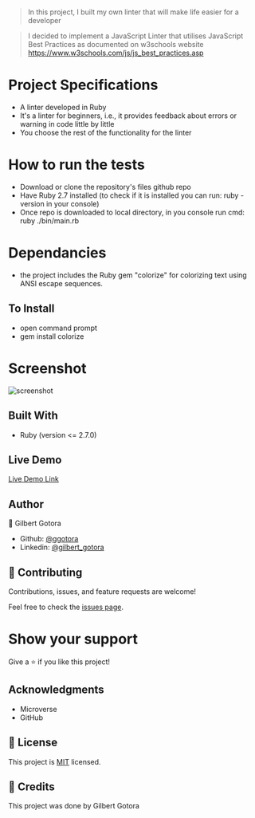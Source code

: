# 
> In this project, I built my own linter that will make life easier for a developer

> I decided to implement a JavaScript Linter that utilises JavaScript Best Practices as documented on w3schools website https://www.w3schools.com/js/js_best_practices.asp


# Project Specifications
- A linter developed in Ruby
- It's a linter for beginners, i.e., it provides feedback about errors or warning in code little by little
- You choose the rest of the functionality for the linter
# How to run the tests
- Download or clone the repository's files github repo
- Have Ruby 2.7 installed (to check if it is installed you can run: ruby -version in your console)
- Once repo is downloaded to local directory, in you console run cmd: ruby ./bin/main.rb
# Dependancies 
- the project includes the Ruby gem "colorize" for colorizing text using ANSI escape sequences. 
## To Install
- open command prompt
- gem install colorize


# Screenshot
![screenshot](ruby_capstone.png)

## Built With

- Ruby (version <= 2.7.0)

## Live Demo

[Live Demo Link](https://repl.it/@GilbertGotora/gilinter-ruby-capstone#README.md)

## Author

👤 Gilbert Gotora

- Github: [@ggotora](https://github.com/ggotora)
- Linkedin: [@gilbert_gotora](https://www.linkedin.com/in/gilbert-gotora)

## 🤝 Contributing

Contributions, issues, and feature requests are welcome!

Feel free to check the [issues page](https://github.com/ggotora/gilinter-ruby-capstone/issues).

# Show your support

Give a ⭐️ if you like this project!

## Acknowledgments

- Microverse
- GitHub

## 📝 License

This project is [MIT](LICENSE) licensed.

## 📝 Credits

This project was done by Gilbert Gotora
